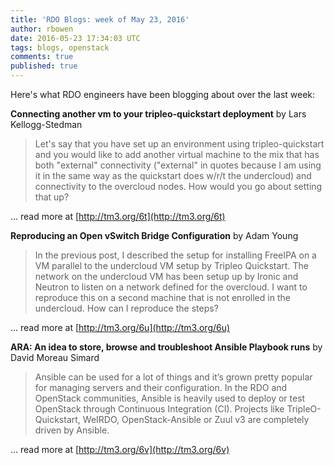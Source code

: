```yaml
---
title: 'RDO Blogs: week of May 23, 2016'
author: rbowen
date: 2016-05-23 17:34:03 UTC
tags: blogs, openstack
comments: true
published: true
---
```


Here's what RDO engineers have been blogging about over the last week:

**Connecting another vm to your tripleo-quickstart deployment**  by Lars Kellogg-Stedman 

> Let's say that you have set up an environment using tripleo-quickstart and you would like to add another virtual machine to the mix that has both "external" connectivity ("external" in quotes because I am using it in the same way as the quickstart does w/r/t the undercloud) and connectivity to the overcloud nodes. How would you go about setting that up?

... read more at [http://tm3.org/6t](http://tm3.org/6t)

**Reproducing an Open vSwitch Bridge Configuration** by Adam Young

> In the previous post, I described the setup for installing FreeIPA on a VM parallel to the undercloud VM setup by Tripleo Quickstart. The network on the undercloud VM has been setup up by Ironic and Neutron to listen on a network defined for the overcloud. I want to reproduce this on a second machine that is not enrolled in the undercloud. How can I reproduce the steps?

... read more at [http://tm3.org/6u](http://tm3.org/6u)

**ARA: An idea to store, browse and troubleshoot Ansible Playbook runs** by David Moreau Simard

> Ansible can be used for a lot of things and it’s grown pretty popular for managing servers and their configuration. In the RDO and OpenStack communities, Ansible is heavily used to deploy or test OpenStack through Continuous Integration (CI). Projects like TripleO-Quickstart, WeIRDO, OpenStack-Ansible or Zuul v3 are completely driven by Ansible.

... read more at [http://tm3.org/6v](http://tm3.org/6v)

